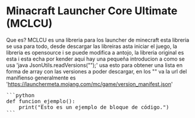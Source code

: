 
# Minacraft Launcher Core Ultimate (MCLCU)

Que es?
MCLCU es una libreria para los launcher de minecraft esta libreria se usa para todo, desde descargar las libreiras asta iniciar el juego, la libreria es opensource i se puede modifica a antojo, la libreria original es esta i esta echa por kender aqui hay una pequeña introducion a como se usa 
'java
    JsonUtils.readVersions("");'
usa esto para obtener una lista en forma de array con las versiones a poder descargar, en los "" va la url del manifienso generalmente es 'https://launchermeta.mojang.com/mc/game/version_manifest.json'

<pre>
```python
def funcion_ejemplo():
    print("Esto es un ejemplo de bloque de código.")
```
</pre>
